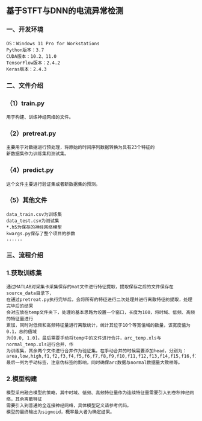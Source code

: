 ## 基于STFT与DNN的电流异常检测

### 一、开发环境
    OS：Windows 11 Pro for Workstations
    Python版本：3.7
    CUDA版本：10.2、11.0
    TensorFlow版本：2.4.2
    Keras版本：2.4.3

### 二、文件介绍
### （1）train.py
    用于构建、训练神经网络的文件。
### （2）pretreat.py
    主要用于对数据进行预处理，将原始的时间序列数据转换为具有23个特征的
    新数据集作为训练集和测试集。
### （4）predict.py
    这个文件主要进行验证集或者新数据集的预测。
### （5）其他文件
    data_train.csv为训练集
    data_test.csv为测试集
    *.h5为保存的神经网络模型
    kwargs.py保存了整个项目的参数
    ......
### 三、流程介绍
### 1.获取训练集
    通过MATLAB对采集卡采集保存的mat文件进行特征提取，提取保存之后的文件保存在source_data目录下，
    在通过pretreat.py执行完毕后，会将所有的特征进行二次处理并进行离散特征的提取，处理完毕后的结果
    会对应放在temp文件夹下，处理的基本思路为设置一个窗口，长度为100，将时域、低频、高频的特征量进行
    累加，同时对低频和高频特征量进行离散统计，统计其位于10个等宽值域的数量，该宽度值为0.1，总的值域
    为[0.0, 1.0]。最后需要手动将temp中的文件进行合并，arc_temp.xls与normal_temp.xls进行合并，作
    为训练集，其余两个文件进行合并作为验证集。在手动合并的时候需要添加head，分别为：
    area,low,high,f1,f2,f3,f4,f5,f6,f7,f8,f9,f10,f11,f12,f13,f14,f15,f16,f17,f18,f19,f20,label
    最后一列为手动标签，注意伪标签的影响，同时确保arc数据与normal数据量大致相等。
### 2.模型构建
    模型采用融合模型的策略，其中时域、低频、高频特征量作为连续特征量需要引入到卷积神经网络，其余离散特征
    需要引入到普通的全连接神经网络，具体模型定义请参考代码。
    模型的最终输出为sigmoid，概率最大者为确定结果。